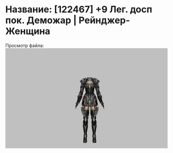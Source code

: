 # Название: [122467] +9 Лег. досп пок. Деможар | Рейнджер-Женщина

Просмотр файла:
![p030034.png](p030034.png)
